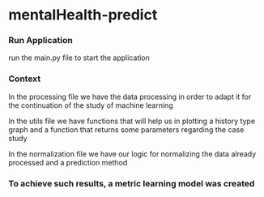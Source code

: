 # mentalHealth-predict

<h3> Run Application</h3>
  <p>run the main.py file to start the application</p>
<h3> Context</h3>
<p>In the processing file we have the data processing in order to adapt it for the continuation of the study of machine learning</p>
<p>In the utils file we have functions that will help us in plotting a history type graph and a function that returns some parameters regarding the case study</p>
<p>In the normalization file we have our logic for normalizing the data already processed and a prediction method</p>

<h3>To achieve such results, a metric learning model was created</h3>
